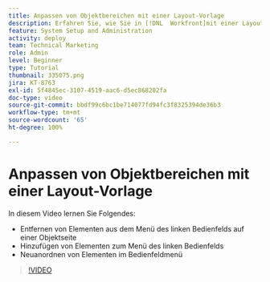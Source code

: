 ```yaml
---
title: Anpassen von Objektbereichen mit einer Layout-Vorlage
description: Erfahren Sie, wie Sie in [!DNL  Workfront]mit einer Layout-Vorlage Elemente im Menü des linken Bedienfelds hinzufügen, entfernen und neu anordnen können.
feature: System Setup and Administration
activity: deploy
team: Technical Marketing
role: Admin
level: Beginner
type: Tutorial
thumbnail: 335075.png
jira: KT-8763
exl-id: 5f4845ec-3107-4519-aac6-d5ec868202fa
doc-type: video
source-git-commit: bbdf99c6bc1be714077fd94fc3f8325394de36b3
workflow-type: tm+mt
source-wordcount: '65'
ht-degree: 100%

---
```


# Anpassen von Objektbereichen mit einer Layout-Vorlage

In diesem Video lernen Sie Folgendes:

* Entfernen von Elementen aus dem Menü des linken Bedienfelds auf einer Objektseite
* Hinzufügen von Elementen zum Menü des linken Bedienfelds
* Neuanordnen von Elementen im Bedienfeldmenü

>[!VIDEO](https://video.tv.adobe.com/v/3432887/?quality=12&learn=on&enablevpops=1&captions=ger)
